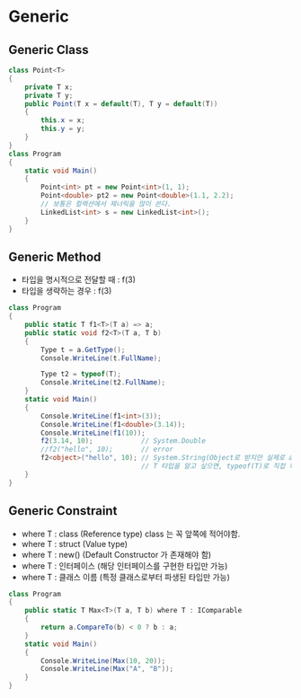 # Generic

## Generic Class
```C#
class Point<T>
{
    private T x;
    private T y;
    public Point(T x = default(T), T y = default(T))
    {
        this.x = x;
        this.y = y;
    }
}
class Program
{
    static void Main()
    {
        Point<int> pt = new Point<int>(1, 1);
        Point<double> pt2 = new Point<double>(1.1, 2.2);
        // 보통은 컬렉션에서 제너릭을 많이 쓴다.
        LinkedList<int> s = new LinkedList<int>();
    }
}
```
## Generic Method
- 타입을 명시적으로 전달할 때 : f<int>(3)
- 타입을 생략하는 경우 : f(3)
```C#
class Program
{
    public static T f1<T>(T a) => a;
    public static void f2<T>(T a, T b)
    {
        Type t = a.GetType();
        Console.WriteLine(t.FullName);

        Type t2 = typeof(T);
        Console.WriteLine(t2.FullName);
    }
    static void Main()
    {
        Console.WriteLine(f1<int>(3));
        Console.WriteLine(f1<double>(3.14));
        Console.WriteLine(f1(10));
        f2(3.14, 10);            // System.Double
        //f2("hello", 10);       // error
        f2<object>("hello", 10); // System.String(Object로 받지만 실제로 a의 실제 타입을 리턴)
                                 // T 타입을 알고 싶으면, typeof(T)로 직접 확인한다.
    }
}
```
## Generic Constraint
- where T : class (Reference type) class 는 꼭 앞쪽에 적어야함.
- where T : struct (Value type)
- where T : new() (Default Constructor 가 존재해야 함)
- where T : 인터페이스 (해당 인터페이스를 구현한 타입만 가능)
- where T : 클래스 이름 (특정 클래스로부터 파생된 타입만 가능)
```C#
class Program
{
    public static T Max<T>(T a, T b) where T : IComparable
    {
        return a.CompareTo(b) < 0 ? b : a;
    }
    static void Main()
    {
        Console.WriteLine(Max(10, 20));
        Console.WriteLine(Max("A", "B"));
    }
}
```

